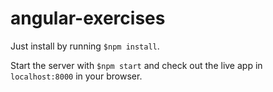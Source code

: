 # angular-exercises

Just install by running `$npm install`.

Start the server with `$npm start` and check out the live app in `localhost:8000` in your browser.